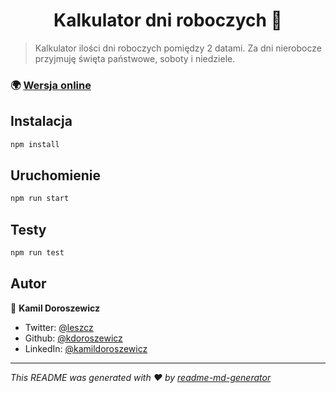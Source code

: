 <h1 align="center">Kalkulator dni roboczych 📅</h1>

> Kalkulator ilości dni roboczych pomiędzy 2 datami. Za dni nierobocze przyjmuję święta państwowe, soboty i niedziele.

### 🌍 [Wersja online](https://kalkulatordniroboczych.pl/)

## Instalacja

```sh
npm install
```

## Uruchomienie

```sh
npm run start
```

## Testy

```sh
npm run test
```

## Autor

👤 **Kamil Doroszewicz**

- Twitter: [@leszcz](https://twitter.com/leszcz)
- Github: [@kdoroszewicz](https://github.com/kdoroszewicz)
- LinkedIn: [@kamildoroszewicz](https://linkedin.com/in/kamildoroszewicz)

---

_This README was generated with ❤️ by [readme-md-generator](https://github.com/kefranabg/readme-md-generator)_
